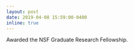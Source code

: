 ```yaml
---
layout: post
date: 2019-04-08 15:59:00-0400
inline: true
---
```

Awarded the NSF Graduate Research Fellowship.
